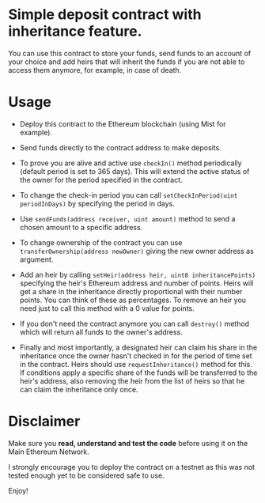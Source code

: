 # Simple deposit contract with inheritance feature. #

You can use this contract to store your funds, send funds to an account of your choice and add heirs that will inherit the funds if you are not able to access them anymore, for example, in case of death.

# Usage #

* Deploy this contract to the Ethereum blockchain (using Mist for example).

* Send funds directly to the contract address to make deposits.

* To prove you are alive and active use ```checkIn()``` method periodically (default period is set to 365 days). This will extend the active status of the owner for the period specified in the contract.

* To change the check-in period you can call ```setCheckInPeriod(uint periodInDays)``` by specifying the period in days.

* Use ```sendFunds(address receiver, uint amount)``` method to send a chosen amount to a specific address.

* To change ownership of the contract you can use ```transferOwnership(address newOwner)``` giving the new owner address as argument.

* Add an heir by calling ```setHeir(address heir, uint8 inheritancePoints)``` specifying the heir's Ethereum address and number of points. Heirs will get a share in the inheritance directly proportional with their number points. You can think of these as percentages. To remove an heir you need just to call this method with a 0 value for points.

* If you don't need the contract anymore you can call ```destroy()``` method which will return all funds to the owner's address.

* Finally and most importantly, a designated heir can claim his share in the inheritance once the owner hasn't checked in for the period of time set in the contract. Heirs should use ```requestInheritance()``` method for this. If conditions apply a specific share of the funds will be transferred to the heir's address, also removing the heir from the list of heirs so that he can claim the inheritance only once.

# Disclaimer #

Make sure you **read, understand and test the code** before using it on the Main Ethereum Network. 

I strongly encourage you to deploy the contract on a testnet as this was not tested enough yet to be considered safe to use.

Enjoy!
